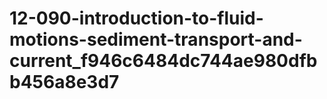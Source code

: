 # 12-090-introduction-to-fluid-motions-sediment-transport-and-current_f946c6484dc744ae980dfbb456a8e3d7